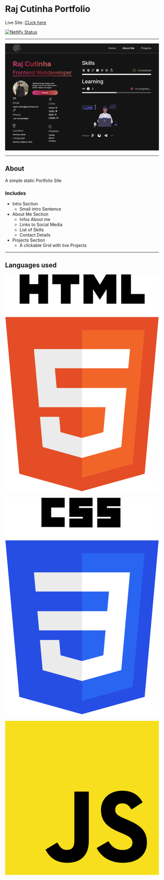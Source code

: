# Raj Cutinha Portfolio

Live Site: [CLick here]('https://rajcutinha.netlify.app/')

[![Netlify Status](https://api.netlify.com/api/v1/badges/8e1d42fd-2ac7-4184-bb8c-a435616f8aa9/deploy-status)](https://app.netlify.com/sites/rajcutinha/deploys)

---

![Preview](src/img/Readme/preview.png)

---

## About

A simple static Portfolio Site

### Includes

- Intro Section
  - Small intro Sentence
- About Me Section
  - Infos About me
  - Links to Social Media
  - List of Skills
  - Contact Details
- Projects Section
  - A clickable Grid with live Projects

---

## Languages used

<div>

<img src="./src/img/Readme/html-5.svg">
&nbsp
<img src="./src/img/Readme/css-3.svg">
&nbsp
<img src="./src/img/Readme/javascript.svg">
</div>
